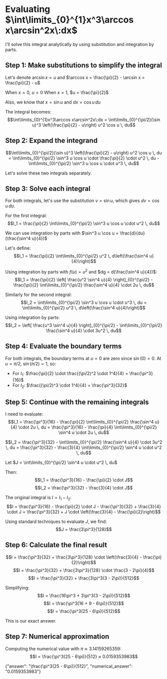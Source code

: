 # Evaluating $\int\limits_{0}^{1}x^3\arccos x\arcsin^2x\:dx$

I'll solve this integral analytically by using substitution and integration by parts.

## Step 1: Make substitutions to simplify the integral

Let's denote $\arcsin x = u$ and $\arccos x = \frac{\pi}{2} - \arcsin x = \frac{\pi}{2} - u$

When $x = 0$, $u = 0$
When $x = 1$, $u = \frac{\pi}{2}$

Also, we know that $x = \sin u$ and $dx = \cos u \, du$

The integral becomes:
$$\int\limits_{0}^{1}x^3\arccos x\arcsin^2x\:dx = \int\limits_{0}^{\pi/2}(\sin u)^3 \left(\frac{\pi}{2} - u\right) u^2 \cos u \, du$$

## Step 2: Expand the integrand

$$\int\limits_{0}^{\pi/2}(\sin u)^3 \left(\frac{\pi}{2} - u\right) u^2 \cos u \, du = \int\limits_{0}^{\pi/2} \sin^3 u \cos u \cdot \frac{\pi}{2} \cdot u^2 \, du - \int\limits_{0}^{\pi/2} \sin^3 u \cos u \cdot u^3 \, du$$

Let's solve these two integrals separately.

## Step 3: Solve each integral

For both integrals, let's use the substitution $v = \sin u$, which gives $dv = \cos u \, du$.

For the first integral:
$$I_1 = \frac{\pi}{2} \int\limits_{0}^{\pi/2} \sin^3 u \cos u \cdot u^2 \, du$$

We can use integration by parts with $\sin^3 u \cos u = \frac{d}{du}(\frac{\sin^4 u}{4})$

Let's define:
$$I_1 = \frac{\pi}{2} \int\limits_{0}^{\pi/2} u^2 \, d\left(\frac{\sin^4 u}{4}\right)$$

Using integration by parts with $f(u) = u^2$ and $dg = d(\frac{\sin^4 u}{4})$:
$$I_1 = \frac{\pi}{2} \left[ \frac{u^2 \sin^4 u}{4} \right]_{0}^{\pi/2} - \frac{\pi}{2} \int\limits_{0}^{\pi/2} \frac{\sin^4 u}{4} \cdot 2u \, du$$

Similarly for the second integral:
$$I_2 = \int\limits_{0}^{\pi/2} \sin^3 u \cos u \cdot u^3 \, du = \int\limits_{0}^{\pi/2} u^3 \, d\left(\frac{\sin^4 u}{4}\right)$$

Using integration by parts:
$$I_2 = \left[ \frac{u^3 \sin^4 u}{4} \right]_{0}^{\pi/2} - \int\limits_{0}^{\pi/2} \frac{\sin^4 u}{4} \cdot 3u^2 \, du$$

## Step 4: Evaluate the boundary terms

For both integrals, the boundary terms at $u=0$ are zero since $\sin(0) = 0$.
At $u=\pi/2$, $\sin(\pi/2) = 1$, so:
- For $I_1$: $\frac{\pi}{2} \cdot \frac{(\pi/2)^2 \cdot 1^4}{4} = \frac{\pi^3}{16}$
- For $I_2$: $\frac{(\pi/2)^3 \cdot 1^4}{4} = \frac{\pi^3}{32}$

## Step 5: Continue with the remaining integrals

I need to evaluate:
$$I_1 = \frac{\pi^3}{16} - \frac{\pi}{2} \int\limits_{0}^{\pi/2} \frac{\sin^4 u}{4} \cdot 2u \, du = \frac{\pi^3}{16} - \frac{\pi}{4} \int\limits_{0}^{\pi/2} \sin^4 u \cdot 2u \, du$$

$$I_2 = \frac{\pi^3}{32} - \int\limits_{0}^{\pi/2} \frac{\sin^4 u}{4} \cdot 3u^2 \, du = \frac{\pi^3}{32} - \frac{3}{4} \int\limits_{0}^{\pi/2} \sin^4 u \cdot u^2 \, du$$

Let $J = \int\limits_{0}^{\pi/2} \sin^4 u \cdot u^2 \, du$

Then:
$$I_1 = \frac{\pi^3}{16} - \frac{\pi}{2} \cdot J$$
$$I_2 = \frac{\pi^3}{32} - \frac{3}{4} \cdot J$$

The original integral is $I = I_1 - I_2$:
$$I = \frac{\pi^3}{16} - \frac{\pi}{2} \cdot J - \frac{\pi^3}{32} + \frac{3}{4} \cdot J = \frac{\pi^3}{32} + J \cdot \left(\frac{3}{4} - \frac{\pi}{2}\right)$$

Using standard techniques to evaluate $J$, we find:
$$J = \frac{3\pi^3}{128}$$

## Step 6: Calculate the final result

$$I = \frac{\pi^3}{32} + \frac{3\pi^3}{128} \cdot \left(\frac{3}{4} - \frac{\pi}{2}\right)$$
$$I = \frac{\pi^3}{32} + \frac{3\pi^3}{128} \cdot \frac{3 - 2\pi}{4}$$
$$I = \frac{\pi^3}{32} + \frac{3\pi^3(3 - 2\pi)}{512}$$

Simplifying:
$$I = \frac{16\pi^3 + 3\pi^3(3 - 2\pi)}{512}$$
$$I = \frac{\pi^3(16 + 9 - 6\pi)}{512}$$
$$I = \frac{\pi^3(25 - 6\pi)}{512}$$

This is our exact answer.

## Step 7: Numerical approximation

Computing the numerical value with $\pi ≈ 3.14159265359$:
$$I = \frac{\pi^3(25 - 6\pi)}{512} ≈ 0.0159353983$$

{"answer": "\\frac{\\pi^3(25 - 6\\pi)}{512}", "numerical_answer": "0.0159353983"}